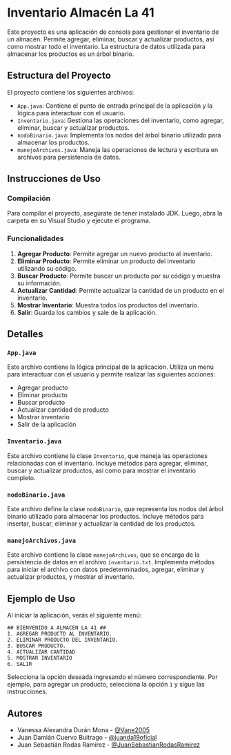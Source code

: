 # Inventario Almacén La 41

Este proyecto es una aplicación de consola para gestionar el inventario de un almacén. Permite agregar, eliminar, buscar y actualizar productos, así como mostrar todo el inventario. La estructura de datos utilizada para almacenar los productos es un árbol binario.

## Estructura del Proyecto

El proyecto contiene los siguientes archivos:

- `App.java`: Contiene el punto de entrada principal de la aplicación y la lógica para interactuar con el usuario.
- `Inventario.java`: Gestiona las operaciones del inventario, como agregar, eliminar, buscar y actualizar productos.
- `nodoBinario.java`: Implementa los nodos del árbol binario utilizado para almacenar los productos.
- `manejoArchivos.java`: Maneja las operaciones de lectura y escritura en archivos para persistencia de datos.

## Instrucciones de Uso

### Compilación

Para compilar el proyecto, asegúrate de tener instalado JDK. Luego, abra la carpeta en su Visual Studio y ejecute el programa.

### Funcionalidades

1. **Agregar Producto**: Permite agregar un nuevo producto al inventario.
2. **Eliminar Producto**: Permite eliminar un producto del inventario utilizando su código.
3. **Buscar Producto**: Permite buscar un producto por su código y muestra su información.
4. **Actualizar Cantidad**: Permite actualizar la cantidad de un producto en el inventario.
5. **Mostrar Inventario**: Muestra todos los productos del inventario.
6. **Salir**: Guarda los cambios y sale de la aplicación.

## Detalles

### `App.java`

Este archivo contiene la lógica principal de la aplicación. Utiliza un menú para interactuar con el usuario y permite realizar las siguientes acciones:

- Agregar producto
- Eliminar producto
- Buscar producto
- Actualizar cantidad de producto
- Mostrar inventario
- Salir de la aplicación

### `Inventario.java`

Este archivo contiene la clase `Inventario`, que maneja las operaciones relacionadas con el inventario. Incluye métodos para agregar, eliminar, buscar y actualizar productos, así como para mostrar el inventario completo.

### `nodoBinario.java`

Este archivo define la clase `nodoBinario`, que representa los nodos del árbol binario utilizado para almacenar los productos. Incluye métodos para insertar, buscar, eliminar y actualizar la cantidad de los productos.

### `manejoArchivos.java`

Este archivo contiene la clase `manejoArchivos`, que se encarga de la persistencia de datos en el archivo `inventario.txt`. Implementa métodos para iniciar el archivo con datos predeterminados, agregar, eliminar y actualizar productos, y mostrar el inventario.

## Ejemplo de Uso

Al iniciar la aplicación, verás el siguiente menú:

```
## BIENVENIDO A ALMACEN LA 41 ##
1. AGREGAR PRODUCTO AL INVENTARIO.
2. ELIMINAR PRODUCTO DEL INVENTARIO.
3. BUSCAR PRODUCTO.
4. ACTUALIZAR CANTIDAD
5. MOSTRAR INVENTARIO
6. SALIR
```

Selecciona la opción deseada ingresando el número correspondiente. Por ejemplo, para agregar un producto, selecciona la opción `1` y sigue las instrucciones.


## Autores
  - Vanessa Alexandra Durán Mona - [@Vane2005](https://github.com/Vane2005)
  - Juan Damián Cuervo Buitrago - [@juanda19oficial](https://github.com/juanda19oficial)
  - Juan Sebastián Rodas Ramírez - [@JuanSebastianRodasRamirez](https://github.com/JuanSebastianRodasRamirez)
